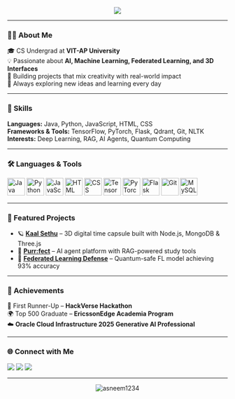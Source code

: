 <!-- Banner -->
<p align="center">
  <img src="https://capsule-render.vercel.app/api?type=soft&color=gradient&height=180&section=header&text=Hey!%20I'm%20Asneem%20👋&fontSize=40&animation=fadeIn&fontAlignY=35&desc=Small%20steps,%20big%20impact.&descAlignY=55&descAlign=50" />
</p>

---

### 🧑‍💻 About Me  
🎓 CS Undergrad at **VIT-AP University**  
💡 Passionate about **AI, Machine Learning, Federated Learning, and 3D Interfaces**  
🚀 Building projects that mix creativity with real-world impact  
🌱 Always exploring new ideas and learning every day  

---

### 🧠 Skills  
**Languages:** Java, Python, JavaScript, HTML, CSS  
**Frameworks & Tools:** TensorFlow, PyTorch, Flask, Qdrant, Git, NLTK  
**Interests:** Deep Learning, RAG, AI Agents, Quantum Computing  

---

### 🛠️ Languages & Tools  
<p align="left">
  <img src="https://cdn.jsdelivr.net/gh/devicons/devicon/icons/java/java-original.svg" alt="Java" width="40" height="40"/> 
  <img src="https://cdn.jsdelivr.net/gh/devicons/devicon/icons/python/python-original.svg" alt="Python" width="40" height="40"/>
  <img src="https://cdn.jsdelivr.net/gh/devicons/devicon/icons/javascript/javascript-original.svg" alt="JavaScript" width="40" height="40"/>
  <img src="https://cdn.jsdelivr.net/gh/devicons/devicon/icons/html5/html5-original.svg" alt="HTML" width="40" height="40"/>
  <img src="https://cdn.jsdelivr.net/gh/devicons/devicon/icons/css3/css3-original.svg" alt="CSS" width="40" height="40"/>
  <img src="https://cdn.jsdelivr.net/gh/devicons/devicon/icons/tensorflow/tensorflow-original.svg" alt="TensorFlow" width="40" height="40"/>
  <img src="https://cdn.jsdelivr.net/gh/devicons/devicon/icons/pytorch/pytorch-original.svg" alt="PyTorch" width="40" height="40"/>
  <img src="https://cdn.jsdelivr.net/gh/devicons/devicon/icons/flask/flask-original.svg" alt="Flask" width="40" height="40"/>
  <img src="https://cdn.jsdelivr.net/gh/devicons/devicon/icons/git/git-original.svg" alt="Git" width="40" height="40"/>
  <img src="https://cdn.jsdelivr.net/gh/devicons/devicon/icons/mysql/mysql-original.svg" alt="MySQL" width="40" height="40"/>
</p>

---

### 🌟 Featured Projects
- 🪐 [**Kaal Sethu**](https://kaalsethu.vercel.app/) – 3D digital time capsule built with Node.js, MongoDB & Three.js  
- 🐾 [**Purr:fect**](https://purrfectv2-1.onrender.com) – AI agent platform with RAG-powered study tools  
- 🔐 [**Federated Learning Defense**](https://github.com/asneem1234/Federated-Learning_on_Raspberry-Pi4) – Quantum-safe FL model achieving 93% accuracy  

---

### 🏅 Achievements
🥈 First Runner-Up – **HackVerse Hackathon**  
🌍 Top 500 Graduate – **EricssonEdge Academia Program**  
☁️ **Oracle Cloud Infrastructure 2025 Generative AI Professional**

---

### 🌐 Connect with Me  
<p align="left">
  <a href="mailto:atharasneemshaik@gmail.com"><img src="https://img.shields.io/badge/Email-D14836?style=for-the-badge&logo=gmail&logoColor=white"/></a>
  <a href="https://www.linkedin.com/in/asneem-athar-shaik-893502209/"><img src="https://img.shields.io/badge/LinkedIn-0077B5?style=for-the-badge&logo=linkedin&logoColor=white"/></a>
  <a href="https://www.asneemshaik.com"><img src="https://img.shields.io/badge/Portfolio-000000?style=for-the-badge&logo=vercel&logoColor=white"/></a>
</p>

---

<p align="center">
  <img src="https://komarev.com/ghpvc/?username=asneem1234&label=Profile%20views&color=0e75b6&style=flat" alt="asneem1234" />
</p>
